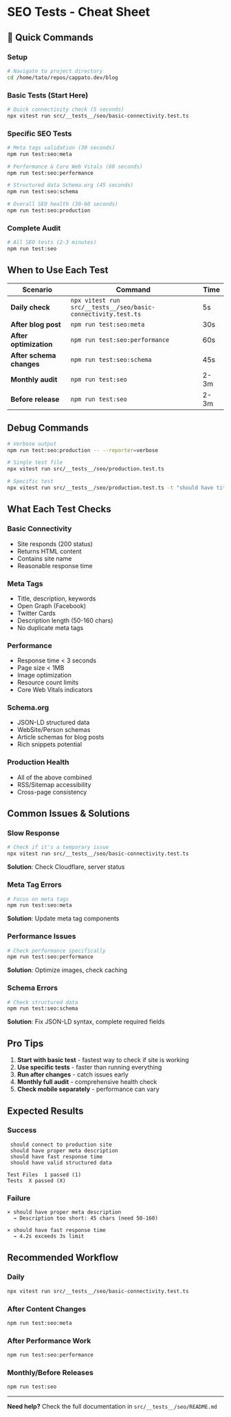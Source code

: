 # SEO Tests - Cheat Sheet

## 🚀 Quick Commands

### Setup
```bash
# Navigate to project directory
cd /home/tato/repos/cappato.dev/blog
```

### Basic Tests (Start Here)
```bash
# Quick connectivity check (5 seconds)
npx vitest run src/__tests__/seo/basic-connectivity.test.ts
```

### Specific SEO Tests
```bash
# Meta tags validation (30 seconds)
npm run test:seo:meta

# Performance & Core Web Vitals (60 seconds)
npm run test:seo:performance

# Structured data Schema.org (45 seconds)
npm run test:seo:schema

# Overall SEO health (30-60 seconds)
npm run test:seo:production
```

### Complete Audit
```bash
# All SEO tests (2-3 minutes)
npm run test:seo
```

##  When to Use Each Test

| Scenario | Command | Time |
|----------|---------|------|
| **Daily check** | `npx vitest run src/__tests__/seo/basic-connectivity.test.ts` | 5s |
| **After blog post** | `npm run test:seo:meta` | 30s |
| **After optimization** | `npm run test:seo:performance` | 60s |
| **After schema changes** | `npm run test:seo:schema` | 45s |
| **Monthly audit** | `npm run test:seo` | 2-3m |
| **Before release** | `npm run test:seo` | 2-3m |

##  Debug Commands

```bash
# Verbose output
npm run test:seo:production -- --reporter=verbose

# Single test file
npx vitest run src/__tests__/seo/production.test.ts

# Specific test
npx vitest run src/__tests__/seo/production.test.ts -t "should have title tag"
```

##  What Each Test Checks

### Basic Connectivity
-  Site responds (200 status)
-  Returns HTML content
-  Contains site name
-  Reasonable response time

### Meta Tags
-  Title, description, keywords
-  Open Graph (Facebook)
-  Twitter Cards
-  Description length (50-160 chars)
-  No duplicate meta tags

### Performance
-  Response time < 3 seconds
-  Page size < 1MB
-  Image optimization
-  Resource count limits
-  Core Web Vitals indicators

### Schema.org
-  JSON-LD structured data
-  WebSite/Person schemas
-  Article schemas for blog posts
-  Rich snippets potential

### Production Health
-  All of the above combined
-  RSS/Sitemap accessibility
-  Cross-page consistency

##  Common Issues & Solutions

### Slow Response
```bash
# Check if it's a temporary issue
npx vitest run src/__tests__/seo/basic-connectivity.test.ts
```
**Solution**: Check Cloudflare, server status

### Meta Tag Errors
```bash
# Focus on meta tags
npm run test:seo:meta
```
**Solution**: Update meta tag components

### Performance Issues
```bash
# Check performance specifically
npm run test:seo:performance
```
**Solution**: Optimize images, check caching

### Schema Errors
```bash
# Check structured data
npm run test:seo:schema
```
**Solution**: Fix JSON-LD syntax, complete required fields

##  Pro Tips

1. **Start with basic test** - fastest way to check if site is working
2. **Use specific tests** - faster than running everything
3. **Run after changes** - catch issues early
4. **Monthly full audit** - comprehensive health check
5. **Check mobile separately** - performance can vary

##  Expected Results

###  Success
```
 should connect to production site
 should have proper meta description
 should have fast response time
 should have valid structured data

Test Files  1 passed (1)
Tests  X passed (X)
```

###  Failure
```
× should have proper meta description
  → Description too short: 45 chars (need 50-160)

× should have fast response time  
  → 4.2s exceeds 3s limit
```

##  Recommended Workflow

### Daily
```bash
npx vitest run src/__tests__/seo/basic-connectivity.test.ts
```

### After Content Changes
```bash
npm run test:seo:meta
```

### After Performance Work
```bash
npm run test:seo:performance
```

### Monthly/Before Releases
```bash
npm run test:seo
```

---

**Need help?** Check the full documentation in `src/__tests__/seo/README.md`
